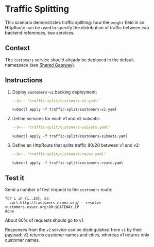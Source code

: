 # Traffic Splitting

This scenario demonstrates traffic splitting:  how the `weight` field in an HttpRoute can be used to specify the distribution of traffic between two backend references, two services.

## Context

The `customers` service should already be deployed in the default namespace (see [Shared Gateway](shared-gw.md)).

## Instructions

1. Deploy `customers-v2` backing deployment:

    ```yaml linenums="1"
    --8<-- "traffic-split/customers-v2.yaml"
    ```

    ```shell
    kubectl apply -f traffic-split/customers-v2.yaml
    ```

1. Define services for each v1 and v2 subsets:

    ```yaml linenums="1"
    --8<-- "traffic-split/customers-subsets.yaml"
    ```

    ```shell
    kubectl apply -f traffic-split/customers-subsets.yaml
    ```

1. Define an HttpRoute that splits traffic 80/20 between v1 and v2:

    ```yaml linenums="1"
    --8<-- "traffic-split/customers-route.yaml"
    ```

    ```shell
    kubectl apply -f traffic-split/customers-route.yaml
    ```

## Test it

Send a number of test request to the `customers` route:

```shell
for i in {1..10}; do
  curl http://customers.esuez.org/ --resolve customers.esuez.org:80:$GATEWAY_IP
done
```

About 80% of requests should go to v1.

Responses from the `v2` service can be distinguished from `v1` by their payload:  v2 returns customer names and cities, whereas v1 returns only customer names.
